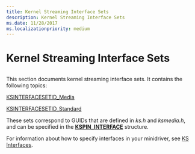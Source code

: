 ```yaml
---
title: Kernel Streaming Interface Sets
description: Kernel Streaming Interface Sets
ms.date: 11/28/2017
ms.localizationpriority: medium
---
```


# Kernel Streaming Interface Sets


## <span id="ddk_kernel_streaming_interface_sets_ks"></span><span id="DDK_KERNEL_STREAMING_INTERFACE_SETS_KS"></span>


This section documents kernel streaming interface sets. It contains the following topics:

[KSINTERFACESETID\_Media](ksinterfacesetid-media.md)

[KSINTERFACESETID\_Standard](ksinterfacesetid-standard.md)

These sets correspond to GUIDs that are defined in *ks.h* and *ksmedia.h*, and can be specified in the [**KSPIN\_INTERFACE**](/previous-versions/ff563537(v=vs.85)) structure.

For information about how to specify interfaces in your minidriver, see [KS Interfaces](./ks-interfaces.md).

 

